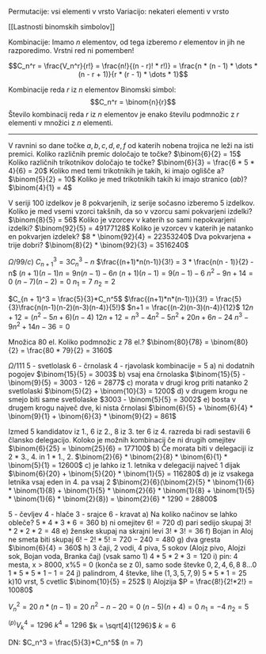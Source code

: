 Permutacije: vsi elementi v vrsto
Variacijo: nekateri elementi v vrsto

[[Lastnosti binomskih simbolov]]

Kombinacije: Imamo $n$ elementov, od tega izberemo $r$ elementov in jih ne razporedimo.
Vrstni red ni pomemben!

$$C_n^r = \frac{V_n^r}{r!} = \frac{n!}{(n - r)! * r!)} = \frac{n * (n - 1) * \dots * (n - r + 1)}{r * (r - 1) * \dots * 1}$$

Kombinacije reda $r$ iz $n$ elementov
Binomski simbol:
$$C_n^r = \binom{n}{r}$$ 
Število kombinacij reda $r$ iz $n$ elementov je enako številu podmnožic z $r$ elementi v množici z $n$ elementi.

---
V ravnini so dane točke $a, b, c, d, e, f$ od katerih nobena trojica ne leži na isti premici.
Koliko različnih premic določajo te točke?
$\binom{6}{2} = 15$
Koliko različnih trikotnikov določajo te točke?
$\binom{6}{3} = \frac{6 * 5 * 4}{6} = 20$
Koliko med temi trikotnikih je takih, ki imajo oglišče a?
$\binom{5}{2} = 10$
Koliko je med trikotnikih takih ki imajo stranico $(ab)$?
$\binom{4}{1} = 4$

V seriji 100 izdelkov je 8 pokvarjenih, iz serije sočasno izberemo 5 izdelkov.
Koliko je med vsemi vzorci takšnih, da so v vzorcu sami pokvarjeni izdelki?
$\binom{8}{5} = 56$
Koliko je vzorcev v katerih so sami nepokvarjeni izdelki?
$\binom{92}{5} = 49177128$
Koliko je vzorcev v katerih je natanko en pokvarjen izdelek?
$8 * \binom{92}{4} = 22353240$
Dva pokvarjena + trije dobri?
$\binom{8}{2} * \binom{92}{3} = 3516240$

$\Omega / 99 / c)$
$C_{n + 1}^3 = 3C_n^3 - n$
$\frac{(n+1)*n(n-1)}{3!} = 3 * \frac{n(n - 1)}{2} - n$
$(n + 1)(n-1)n = 9n(n-1)-6n$
$(n + 1)(n - 1) = 9(n -1)-6$
$n^2 - 9n+14 = 0$
$(n-7)(n-2) = 0$
$n_1 = 7$
$n_2 = 2$

$C_{n + 1}^3 = \frac{5}{3}*C_n^5$
$\frac{(n+1)*n*(n-1))}{3!} = \frac{5}{3}\frac{n(n-1)(n-2)(n-3)(n-4)}{5!}$
$n+1 = \frac{(n-2)(n-3)(n-4)}{12}$
$12n + 12 = (n^2 - 5n+6)(n-4)$
$12n + 12 = n^3 - 4n^2-5n^2+20n+6n-24$
$n^3-9n^2+14n-36 = 0$

Množica 80 el.
Koliko podmnožic z 78 el.?
$\binom{80}{78} = \binom{80}{2} = \frac{80 * 79}{2} = 3160$

$\Omega/111$
5 - svetlolask
6 - črnolask
4 - rjavolask
kombinacije = 5
a) ni dodatnih pogojev
$\binom{15}{5} = 3003$
b) vsaj ena črnolaska
$\binom{15}{5} - \binom{9}{5} = 3003 - 126 = 2877$
c) morata v drugi krog priti natanko 2 svetlolaski
$\binom{5}{2} + \binom{10}{3} = 1200$
d) v drugem krogu ne smejo biti same svetlolaske
$3003 - \binom{5}{5} = 3002$
e) bosta v drugem krogu največ dve, ki nista črnolasi
$\binom{6}{5} + \binom{6}{4} * \binom{9}{1} + \binom{6}{3} * \binom{9}{2} = 861$

Izmed 5 kandidatov iz 1., 6 iz 2., 8 iz 3. ter 6 iz 4. razreda bi radi sestavili 6 člansko delegacijo.
Koloko je možnih kombinacij če ni drugih omejitev
$\binom{6}{25} = \binom{25}{6} = 177100$
b) Če morata biti v delegaciji iz 2 * 3., 4. in 1 * 1., 2.
$\binom{2}{6} * \binom{2}{8} * \binom{6}{1} * \binom{5}{1} = 12600$
c) je lahko iz 1. letnika v delegaciji največ 1 dijak
$\binom{6}{20} + \binom{5}{20} * \binom{1}{5} = 116280$
d) je iz vsakega letnika vsaj eden in 4. pa vsaj 2
$\binom{2}{6}(\binom{2}{5} * \binom{1}{6} * \binom{1}{8} + \binom{1}{5} * \binom{2}{6} * \binom{1}{8} + \binom{1}{5} * \binom{1}{6} * \binom{2}{8}) = \binom{2}{6} * 1290 = 28800$

5 - čevljev
4 - hlače
3 - srajce
6 - kravat
a) Na koliko načinov se lahko obleče?
$5 * 4 * 3 * 6 = 360$
b) ni omejitev
$6! = 720$
d) pari sedijo skupaj
$3! * 2 * 2 * 2= 48$
e) ženske skupaj na skrajni levi
$3! * 3! = 36$
f) Bojan in Aloj ne smeta biti skupaj
$6! - 2! * 5! = 720 - 240 = 480$
g) dva gresta
$\binom{6}{4} = 360$
h) 3 čaji, 2 vodi, 4 piva, 5 sokov (Alojz pivo, Alojzi sok, Bojan voda, Branka čaj) (vsak samo 1)
$4*5*2*3 = 120$
i) pin: 4 mesta, x > 8000, x%5 = 0 (konča se z 0), samo sode števke
$0, 2, 4, 6, 8$
$8 \dots 0$
$1 * 5 * 5 * 1 - 1 = 24$
j) palindrom, 4 števke, lihe ($1, 3, 5, 7, 9$)
$5 * 5 * 1 = 25$
k)10 vrst, 5 cvetlic
$\binom{10}{5} = 252$
l)
Alojzija
$P = \frac{8!}{2!*2!} = 10080$

$V_n^2 = 20$
$n*(n-1) = 20$
$n^2-n-20=0$
$(n-5)(n+4)=0$
$n_1 = -4$
$n_2=5$

${}^{(p)}V_k^4 = 1296$
$k^4 = 1296$
$k = \sqrt[4]{1296}$
$k = 6$



DN: $C_n^3 = \frac{5}{3}*C_n^5$ (n = 7)
